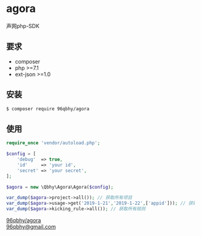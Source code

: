 # agora
声网php-SDK

## 要求
* composer
* php >=7.1
* ext-json >=1.0

## 安装
```bash
$ composer require 96qbhy/agora
```

## 使用
```php
require_once 'vendor/autoload.php';

$config = [
    'debug'  => true,
    'id'     => 'your id',
    'secret' => 'your secret',
];

$agora = new \Qbhy\Agora\Agora($config);

var_dump($agora->project->all()); // 获取所有项目
var_dump($agora->usage->get('2019-1-21','2019-1-22',['appid'])); // 获取用量
var_dump($agora->kicking_rule->all()); // 获取所有规则
```

[96qbhy/agora](https://github.com/qbhy/agora)  
96qbhy@gmail.com